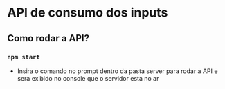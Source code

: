 # API de consumo dos inputs

## Como rodar a API?

### `npm start`

* Insira o comando no prompt dentro da pasta server para rodar a API e sera exibido no console que o servidor esta no ar

